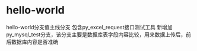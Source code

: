 # hello-world
hello-world分支值主线分支
包含py_excel_request接口测试工具
新增加py_mysql_test分支，该分支主要是数据库表字段内容比较，用来数据上传后，前后数据库内容是否准确
